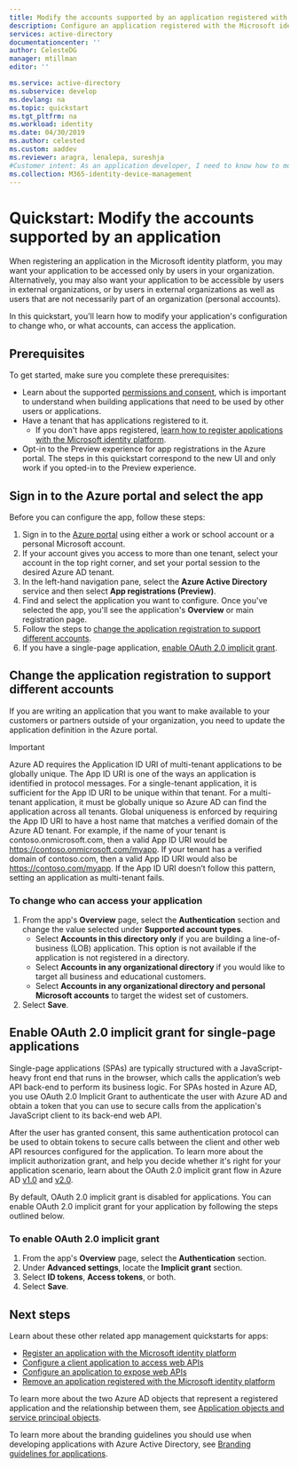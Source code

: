 ```yaml
---
title: Modify the accounts supported by an application registered with the Microsoft identity platform | Azure
description: Configure an application registered with the Microsoft identity platform to change who, or what accounts, can access the application.
services: active-directory
documentationcenter: ''
author: CelesteDG
manager: mtillman
editor: ''

ms.service: active-directory
ms.subservice: develop
ms.devlang: na
ms.topic: quickstart
ms.tgt_pltfrm: na
ms.workload: identity
ms.date: 04/30/2019
ms.author: celested
ms.custom: aaddev
ms.reviewer: aragra, lenalepa, sureshja
#Customer intent: As an application developer, I need to know how to modify the accounts supported by my application.
ms.collection: M365-identity-device-management
---
```


# Quickstart: Modify the accounts supported by an application

When registering an application in the Microsoft identity platform, you may want your application to be accessed only by users in your organization. Alternatively, you may also want your application to be accessible by users in external organizations, or by users in external organizations as well as users that are not necessarily part of an organization (personal accounts).

In this quickstart, you'll learn how to modify your application's configuration to change who, or what accounts, can access the application.

## Prerequisites

To get started, make sure you complete these prerequisites:

* Learn about the supported [permissions and consent](v2-permissions-and-consent.md), which is important to understand when building applications that need to be used by other users or applications.
* Have a tenant that has applications registered to it.
  * If you don't have apps registered, [learn how to register applications with the Microsoft identity platform](quickstart-register-app.md).
* Opt-in to the Preview experience for app registrations in the Azure portal. The steps in this quickstart correspond to the new UI and only work if you opted-in to the Preview experience.

## Sign in to the Azure portal and select the app

Before you can configure the app, follow these steps:

1. Sign in to the [Azure portal](https://portal.azure.com) using either a work or school account or a personal Microsoft account.
1. If your account gives you access to more than one tenant, select your account in the top right corner, and set your portal session to the desired Azure AD tenant.
1. In the left-hand navigation pane, select the **Azure Active Directory** service and then select **App registrations (Preview)**.
1. Find and select the application you want to configure. Once you've selected the app, you'll see the application's **Overview** or main registration page.
1. Follow the steps to [change the application registration to support different accounts](#change-the-application-registration-to-support-different-accounts).
1. If you have a single-page application, [enable OAuth 2.0 implicit grant](#enable-oauth-20-implicit-grant-for-single-page-applications).

## Change the application registration to support different accounts

If you are writing an application that you want to make available to your customers or partners outside of your organization, you need to update the application definition in the Azure portal.

> [!IMPORTANT]
> Azure AD requires the Application ID URI of multi-tenant applications to be globally unique. The App ID URI is one of the ways an application is identified in protocol messages. For a single-tenant application, it is sufficient for the App ID URI to be unique within that tenant. For a multi-tenant application, it must be globally unique so Azure AD can find the application across all tenants. Global uniqueness is enforced by requiring the App ID URI to have a host name that matches a verified domain of the Azure AD tenant. For example, if the name of your tenant is contoso.onmicrosoft.com, then a valid App ID URI would be https://contoso.onmicrosoft.com/myapp. If your tenant has a verified domain of contoso.com, then a valid App ID URI would also be https://contoso.com/myapp. If the App ID URI doesn’t follow this pattern, setting an application as multi-tenant fails.

### To change who can access your application

1. From the app's **Overview** page, select the **Authentication** section and change the value selected under **Supported account types**.
    * Select **Accounts in this directory only** if you are building a line-of-business (LOB) application. This option is not available if the application is not registered in a directory.
    * Select **Accounts in any organizational directory** if you would like to target all business and educational customers.
    * Select  **Accounts in any organizational directory and personal Microsoft accounts** to target the widest set of customers.
1. Select **Save**.

## Enable OAuth 2.0 implicit grant for single-page applications

Single-page applications (SPAs) are typically structured with a JavaScript-heavy front end that runs in the browser, which calls the application’s web API back-end to perform its business logic. For SPAs hosted in Azure AD, you use OAuth 2.0 Implicit Grant to authenticate the user with Azure AD and obtain a token that you can use to secure calls from the application's JavaScript client to its back-end web API.

After the user has granted consent, this same authentication protocol can be used to obtain tokens to secure calls between the client and other web API resources configured for the application. To learn more about the implicit authorization grant, and help you decide whether it's right for your application scenario, learn about the OAuth 2.0 implicit grant flow in Azure AD [v1.0](v1-oauth2-implicit-grant-flow.md) and [v2.0](v2-oauth2-implicit-grant-flow.md).

By default, OAuth 2.0 implicit grant is disabled for applications. You can enable OAuth 2.0 implicit grant for your application by following the steps outlined below.

### To enable OAuth 2.0 implicit grant

1. From the app's **Overview** page, select the **Authentication** section.
1. Under **Advanced settings**, locate the **Implicit grant** section.
1. Select **ID tokens**, **Access tokens**, or both.
1. Select **Save**.

## Next steps

Learn about these other related app management quickstarts for apps:

* [Register an application with the Microsoft identity platform](quickstart-register-app.md)
* [Configure a client application to access web APIs](quickstart-configure-app-access-web-apis.md)
* [Configure an application to expose web APIs](quickstart-configure-app-expose-web-apis.md)
* [Remove an application registered with the Microsoft identity platform](quickstart-remove-app.md)

To learn more about the two Azure AD objects that represent a registered application and the relationship between them, see [Application objects and service principal objects](app-objects-and-service-principals.md).

To learn more about the branding guidelines you should use when developing applications with Azure Active Directory, see [Branding guidelines for applications](howto-add-branding-in-azure-ad-apps.md).
